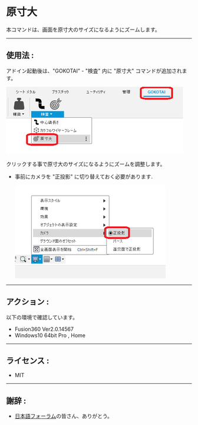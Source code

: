 # **原寸大**

本コマンドは、画面を原寸大のサイズになるようにズームします。

---

## **使用法** :

アドイン起動後は、"GOKOTAI" - "検査" 内に "原寸大" コマンドが追加されます。

![Alt text](./resources_readme/menu.png)

クリックする事で原寸大のサイズになるようにズームを調整します。

+ 事前にカメラを "正投影" に切り替えておく必要があります.

  ![Alt text](./resources_readme/camera.png)


---

## **アクション** :

以下の環境で確認しています。

- Fusion360 Ver2.0.14567
- Windows10 64bit Pro , Home

---

## **ライセンス** :

- MIT

---

## 謝辞 :

- [日本語フォーラム](https://forums.autodesk.com/t5/fusion-360-ri-ben-yu/bd-p/707)の皆さん、ありがとう。
